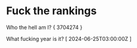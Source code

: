 # Fuck the rankings

Who the hell am I?
{ 3704274 }

What fucking year is it?
[ 2024-06-25T03:00:00Z ]

